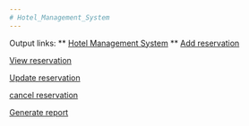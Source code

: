 ```yaml
---
# Hotel_Management_System
---
```

Output links:
**
[Hotel Management System](https://github.com/Divyaprabhu784/Hotel_Management_System/blob/main/hostelmanagementsystem.png)
**
[Add reservation](https://github.com/Divyaprabhu784/Hotel_Management_System/blob/main/addreservation.png)

[View reservation](https://github.com/Divyaprabhu784/Hotel_Management_System/blob/main/viewreservation.png)

[Update reservation](https://github.com/Divyaprabhu784/Hotel_Management_System/blob/main/update%20reservation.png)

[cancel reservation](https://github.com/Divyaprabhu784/Hotel_Management_System/blob/main/cancelreservation.png)

[Generate report](https://github.com/Divyaprabhu784/Hotel_Management_System/blob/main/generate%20report.png)




